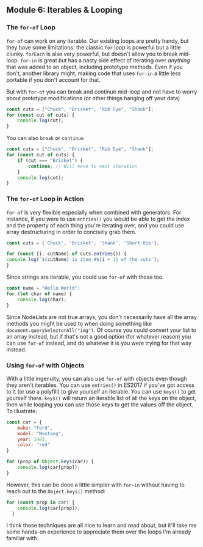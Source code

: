 ## Module 6: Iterables & Looping
### The `for-of` Loop
`for-of` can work on any iterable. Our existing loops are pretty handy, but they have some limitations: the classic `for` loop is powerful but a little clunky. `forEach` is also very powerful, but doesn't allow you to break mid-loop. `for-in` is great but has a nasty side effect of iterating over _anything_ that was added to an object, including prototype methods. Even if you don't, another library might, making code that uses `for-in` a little less portable if you don't account for that.

But with `for-of` you can break and continue mid-loop and not have to worry about prototype modifications (or other things hanging off your data)

```js
const cuts = ["Chuck", "Brisket", "Rib Eye", "Shank"];
for (const cut of cuts) {
    console.log(cut);
}
```

You can also `break` or `continue`

```js
const cuts = ["Chuck", "Brisket", "Rib Eye", "Shank"];
for (const cut of cuts) {
    if (cut === "Brisket") {
        continue; // Will move to next iteration
    }
    console.log(cut);
}
```

### The `for-of` Loop in Action
`for-of` is very flexible especially when combined with generators. For instance, if you were to use `entries()` you would be able to get the index and the property of each thing you're iterating over, and you could use array destructuring in order to concisely grab them.

```js
const cuts = ['Chuck', 'Brisket', 'Shank', 'Short Rib'];

for (const [i, cutName] of cuts.entries()) {
console.log(`${cutName} is item #${i + 1} of the cuts`);
}
```

Since strings are iterable, you could use `for-of` with those too.

```js
const name = "Hello World";
for (let char of name) {
    console.log(char);
}
```

Since NodeLists are not true arrays, you don't necessarily have all the array methods you might be used to when doing something like `document.querySelectorAll("img")`. Of course you could convert your list to an array instead, but if that's not a good option (for whatever reason) you can use `for-of` instead, and do whatever it is you were trying for that way instead.

### Using `for-of` with Objects
With a little ingenuity, you can also use `for-of` with objects even though they aren't iterables. You can use `entries()` in ES2017 if you've got access to it (or use a polyfill) to give yourself an iterable. You can use `keys()` to get yourself there. `keys()` will return an iterable list of all the keys on the object, then while looping you can use those keys to get the values off the object. To illustrate:
```js
const car = {
    make: "Ford",
    model: "Mustang",
    year: 1983,
    color: "red"
}

for (prop of Object.keys(car)) {
    console.log(car[prop]);
}
```

However, this can be done a little simpler with `for-in` without having to reach out to the `Object.keys()` method:

```js
for (const prop in car) {
    console.log(car[prop]);
  }
```

I think these techniques are all nice to learn and read about, but it'll take me some hands-on experience to appreciate them over the loops I'm already familiar with.